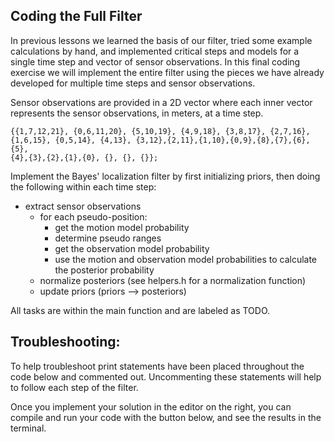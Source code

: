 ## Coding the Full Filter  
In previous lessons we learned the basis of our filter, tried some example calculations by hand, and implemented critical steps and models for a single time step and vector of sensor observations. In this final coding exercise we will implement the entire filter using the pieces we have already developed for multiple time steps and sensor observations.

Sensor observations are provided in a 2D vector where each inner vector represents the sensor observations, in meters, at a time step.
```
{{1,7,12,21}, {0,6,11,20}, {5,10,19}, {4,9,18}, {3,8,17}, {2,7,16}, 
{1,6,15}, {0,5,14}, {4,13}, {3,12},{2,11},{1,10},{0,9},{8},{7},{6},{5},
{4},{3},{2},{1},{0}, {}, {}, {}};
```
Implement the Bayes' localization filter by first initializing priors, then doing the following within each time step:

* extract sensor observations
  * for each pseudo-position:
    * get the motion model probability
    * determine pseudo ranges
    * get the observation model probability
    * use the motion and observation model probabilities to calculate the posterior probability
  * normalize posteriors (see helpers.h for a normalization function)
  * update priors (priors --> posteriors)

All tasks are within the main function and are labeled as TODO.

## Troubleshooting:

To help troubleshoot print statements have been placed throughout the code below and commented out. Uncommenting these statements will help to follow each step of the filter.

Once you implement your solution in the editor on the right, you can compile and run your code with the button below, and see the results in the terminal.